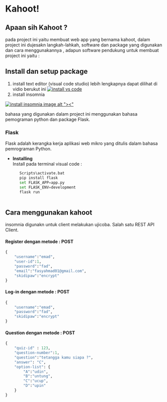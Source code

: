 #  Kahoot!
## Apaan sih Kahoot ? 

pada project ini yaitu membuat web app yang bernama kahoot, dalam project ini dujesakn langkah-lahkah, software dan package yang digunakan 
dan cara menggunakannya , adapun software pendukung untuk membuat project ini yaitu :

## Install dan setup package  
1. install text editor (visual code studio)
lebih lengkapnya dapat dilihat di vidio berukut ini 
[![install vs code](http://i2.wp.com/jtower.com/wp-content/uploads/2015/06/visual-studio-2013-logo.png?w=600)](https://www.youtube.com/watch?v=7EHJafw3djk)
2. install insomnia

[![install insomnia image alt "><"](https://img.crx4chrome.com/58/7c/7b/gmodihnfibbjdecbanmpmbmeffnmloel-featured.jpg)](https://www.youtube.com/watch?v=Gyt7OjdsiGQ)

bahasa yang digunakan dalam project ini menggunakan bahasa pemograman python dan package Flask.

### Flask

Flask adalah kerangka kerja aplikasi web mikro yang ditulis dalam bahasa pemrograman Python.

- **Installing**<br>
  Install pada terminal visual code :
  ```python -m venv .\
     Scripts\activate.bat
     pip install flask
     set FLASK_APP=app.py
     set FLASK_ENV=development
     flask run
     
  ```
  
  
## Cara menggunakan kahoot
insomnia digunakn untuk client melakukan ujicoba. Salah satu REST API Client.

#### Register dengan metode : POST
```python
{
	"username":"emad",
	"user-id":1,
	"password":"fad",
	"email":"fasyahmad01@gmail.com",
	"skidipaw":"encrypt"
}
```
#### Log-in dengan metode : POST
```python
{
	"username":"emad",
	"password":"fad",
	"skidipaw":"encrypt"
}
```

#### Question dengan metode : POST
```python
{
	"quiz-id" : 123,
	"question-number":1,
	"question":"tetangga kamu siapa ?",
	"answer": "C",
	"option-list": {
		"A":"udin",
		"B":"untung",
		"C":"ucup",
		"D":"upin"
	}
}
```

